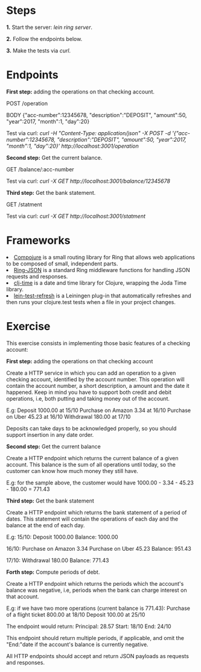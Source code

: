 <h1>Steps</h1>

<b>1.</b> Start the server: <i>lein ring server</i>.

<b>2.</b> Follow the endpoints below.

<b>3.</b> Make the tests via <i>curl</i>.


<h1>Endpoints</h1>


<b>First step:</b> adding the operations on that checking account.

POST /operation

BODY {"acc-number":12345678, "description":"DEPOSIT", "amount":50, "year":2017, "month":1, "day":20}

Test via curl: <i>curl -H "Content-Type: application/json" -X POST -d '{"acc-number":12345678, "description":"DEPOSIT", "amount":50, "year":2017, "month":1, "day":20}' http://localhost:3001/operation</i>

<b>Second step:</b> Get the current balance.

GET /balance/:acc-number

Test via curl: <i>curl -X GET  http://localhost:3001/balance/12345678</i>

<b>Third step:</b> Get the bank statement.

GET /statment

Test via curl: <i>curl -X GET  http://localhost:3001/statment</i>

<h1>Frameworks</h1>

<li><a href="https://github.com/weavejester/compojure">Compojure</a> is a small routing library for Ring that allows web applications to be composed of small, independent parts.
<li><a href="https://github.com/ring-clojure/ring-json">Ring-JSON</a> is a standard Ring middleware functions for handling JSON requests and responses.
<li><a href="https://github.com/clj-time/clj-time">clj-time</a> is a date and time library for Clojure, wrapping the Joda Time library.
<li><a href="https://github.com/jakemcc/lein-test-refresh">lein-test-refresh</a>
 is a Leiningen plug-in that automatically refreshes and then runs your clojure.test tests when a file in your project changes.


<h1>Exercise</h1>

This exercise consists in implementing those basic features of a checking account:

<b>First step:</b> adding the operations on that checking account

Create a HTTP service in which you can add an operation to a given checking account, identified by the account number. This operation will contain the account number, a short description, a amount and the date it happened. Keep in mind you have to support both credit and debit operations, i.e, both putting and taking money out of the account.

E.g:
Deposit 1000.00 at 15/10
Purchase on Amazon 3.34 at 16/10
Purchase on Uber 45.23 at 16/10
Withdrawal 180.00 at 17/10

Deposits can take days to be acknowledged properly, so you should support insertion in any date order.

<b>Second step:</b> Get the current balance

Create a HTTP endpoint which returns the current balance of a given account.
This balance is the sum of all operations until today, so the customer can know how much money they still have.

E.g: for the sample above, the customer would have 1000.00 - 3.34 - 45.23 - 180.00 = 771.43

<b>Third step:</b> Get the bank statement

Create a HTTP endpoint which returns the bank statement of a period of dates.
This statement will contain the operations of each day and the balance at the end of each day.

E.g:
15/10:
Deposit 1000.00
Balance: 1000.00

16/10:
Purchase on Amazon 3.34
Purchase on Uber 45.23
Balance: 951.43

17/10:
Withdrawal 180.00
Balance: 771.43

<b>Forth step:</b> Compute periods of debt.

Create a HTTP endpoint which returns the periods which the account's balance
was negative, i.e, periods when the bank can charge interest on that account.

E.g: if we have two more operations (current balance is 771.43):
Purchase of a flight ticket 800.00 at 18/10
Deposit 100.00 at 25/10

The endpoint would return:
Principal: 28.57
Start: 18/10
End: 24/10

This endpoint should return multiple periods, if applicable, and omit the "End:"date if the account's balance is currently negative.

All HTTP endpoints should accept and return JSON payloads as requests and
responses. 


